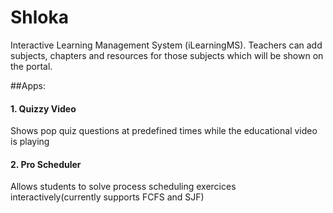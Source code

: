 Shloka
======

Interactive Learning Management System (iLearningMS). Teachers can add subjects, chapters and resources for those subjects which will be shown on the portal.

##Apps:

#### 1. Quizzy Video
  Shows pop quiz questions at predefined times while the educational video is playing

#### 2. Pro Scheduler
  Allows students to solve process scheduling exercices interactively(currently supports FCFS and SJF)
